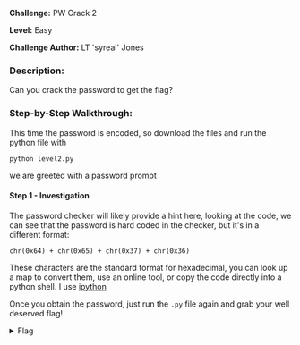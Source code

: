 **Challenge:** PW Crack 2

**Level:** Easy

**Challenge Author:** LT 'syreal' Jones

### Description: 
Can you crack the password to get the flag?

### Step-by-Step Walkthrough:
This time the password is encoded, so download the files and run the python file with

`python level2.py`

we are greeted with a password prompt

#### Step 1 - Investigation
The password checker will likely provide a hint here, looking at the code, we can see that the password is hard coded in the checker, but it's in a different format:

`chr(0x64) + chr(0x65) + chr(0x37) + chr(0x36)`

These characters are the standard format for hexadecimal, you can look up a map to convert them, use an online tool, or copy the code directly into a python shell. I use [ipython](https://ipython.readthedocs.io/en/stable/install/index.html)

Once you obtain the password, just run the `.py` file again and grab your well deserved flag!


<details><summary>Flag</summary>
    <pre>
    picoCTF{tr45h_51ng1ng_489dea9a}
    </pre>
   </details>